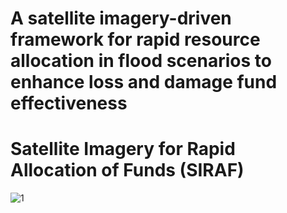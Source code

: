 # A satellite imagery-driven framework for rapid resource allocation in flood scenarios to enhance loss and damage fund effectiveness
# Satellite Imagery for Rapid Allocation of Funds (SIRAF)
![1](https://github.com/user-attachments/assets/06c52887-88b8-4716-9514-a867d6811af0)
